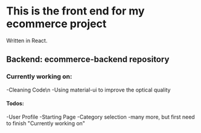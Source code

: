 # This is the front end for my ecommerce project
Written in React.
## Backend: ecommerce-backend repository

### Currently working on:
-Cleaning Code\n
-Using material-ui to improve the optical quality

#### Todos:
-User Profile
-Starting Page
-Category selection
-many more, but first need to finish "Currently working on"

